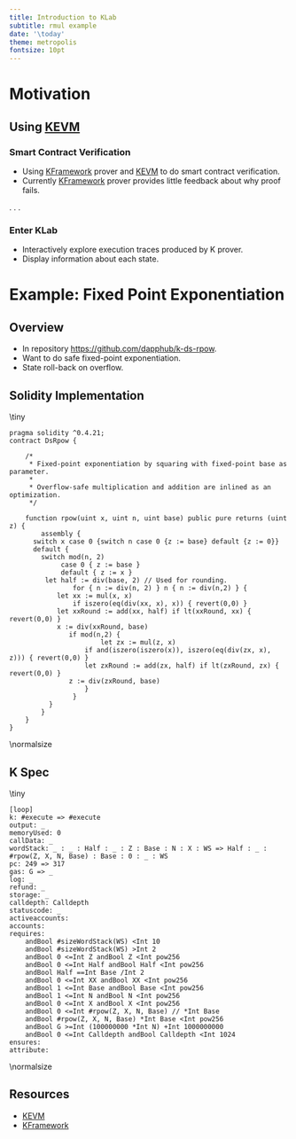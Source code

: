 ```yaml
---
title: Introduction to KLab
subtitle: rmul example
date: '\today'
theme: metropolis
fontsize: 10pt
---
```


Motivation
==========

Using [KEVM]
------------

### Smart Contract Verification

-   Using [KFramework] prover and [KEVM] to do smart contract verification.
-   Currently [KFramework] prover provides little feedback about why proof fails.

. . .

### Enter KLab

-   Interactively explore execution traces produced by K prover.
-   Display information about each state.

Example: Fixed Point Exponentiation
===================================

Overview
--------

-   In repository <https://github.com/dapphub/k-ds-rpow>.
-   Want to do safe fixed-point exponentiation.
-   State roll-back on overflow.

Solidity Implementation
-----------------------

\tiny

```solidity
pragma solidity ^0.4.21;
contract DsRpow {

    /*
     * Fixed-point exponentiation by squaring with fixed-point base as parameter.
     *
     * Overflow-safe multiplication and addition are inlined as an optimization.
     */

    function rpow(uint x, uint n, uint base) public pure returns (uint z) {
        assembly {
      switch x case 0 {switch n case 0 {z := base} default {z := 0}}
      default {
        switch mod(n, 2)
             case 0 { z := base }
             default { z := x }
         let half := div(base, 2) // Used for rounding.
                for { n := div(n, 2) } n { n := div(n,2) } {
            let xx := mul(x, x)
                if iszero(eq(div(xx, x), x)) { revert(0,0) }
            let xxRound := add(xx, half) if lt(xxRound, xx) { revert(0,0) }
            x := div(xxRound, base)
               if mod(n,2) {
                       let zx := mul(z, x)
                   if and(iszero(iszero(x)), iszero(eq(div(zx, x), z))) { revert(0,0) }
                   let zxRound := add(zx, half) if lt(zxRound, zx) { revert(0,0) }
               z := div(zxRound, base)
                   }
                }
          }
        }
    }
}
```

\normalsize

K Spec
------

\tiny

```kini
[loop]
k: #execute => #execute
output: _
memoryUsed: 0
callData: _
wordStack: _ : _ : Half : _ : Z : Base : N : X : WS => Half : _ : #rpow(Z, X, N, Base) : Base : 0 : _ : WS
pc: 249 => 317
gas: G => _
log: _
refund: _
storage: _
calldepth: Calldepth
statuscode: _
activeaccounts:
accounts:
requires:
    andBool #sizeWordStack(WS) <Int 10
    andBool #sizeWordStack(WS) >Int 2
    andBool 0 <=Int Z andBool Z <Int pow256
    andBool 0 <=Int Half andBool Half <Int pow256
    andBool Half ==Int Base /Int 2
    andBool 0 <=Int XX andBool XX <Int pow256
    andBool 1 <=Int Base andBool Base <Int pow256
    andBool 1 <=Int N andBool N <Int pow256
    andBool 0 <=Int X andBool X <Int pow256
    andBool 0 <=Int #rpow(Z, X, N, Base) // *Int Base
    andBool #rpow(Z, X, N, Base) *Int Base <Int pow256
    andBool G >=Int (100000000 *Int N) +Int 1000000000
    andBool 0 <=Int Calldepth andBool Calldepth <Int 1024
ensures:
attribute:
```

\normalsize

Resources
---------

-   [KEVM]
-   [KFramework]

[KEVM]: <https://github.com/kframework/evm-semantics>
[KFramework]: <https://github.com/kframework/k>
